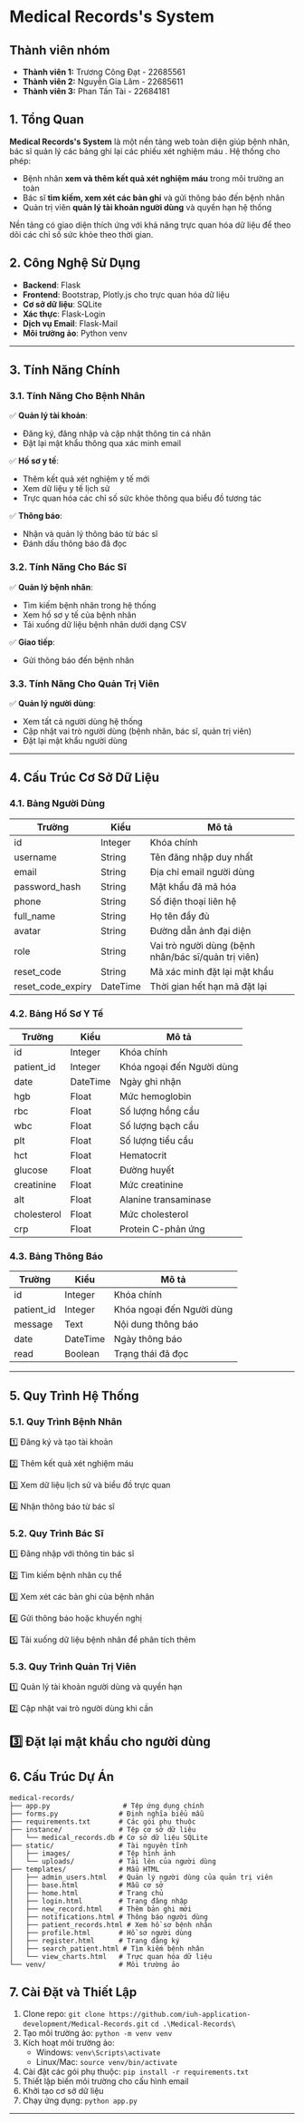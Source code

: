 # **Medical Records's System**
## **Thành viên nhóm**
- **Thành viên 1:** Trương Công Đạt - 22685561
- **Thành viên 2:** Nguyễn Gia Lâm - 22685611
- **Thành viên 3:** Phan Tấn Tài - 22684181
## **1. Tổng Quan**

**Medical Records's System** là một nền tảng web toàn diện giúp bệnh nhân, bác sĩ quản lý các bảng ghi lại các phiếu xét nghiệm máu . Hệ thống cho phép:

* Bệnh nhân **xem và thêm kết quả xét nghiệm máu** trong môi trường an toàn
* Bác sĩ **tìm kiếm, xem xét các bản ghi** và gửi thông báo đến bệnh nhân
* Quản trị viên **quản lý tài khoản người dùng** và quyền hạn hệ thống

Nền tảng có giao diện thích ứng với khả năng trực quan hóa dữ liệu để theo dõi các chỉ số sức khỏe theo thời gian.

## **2. Công Nghệ Sử Dụng**

* **Backend**: Flask
* **Frontend**: Bootstrap, Plotly.js cho trực quan hóa dữ liệu
* **Cơ sở dữ liệu**: SQLite
* **Xác thực**: Flask-Login
* **Dịch vụ Email**: Flask-Mail
* **Môi trường ảo**: Python venv

---

## **3. Tính Năng Chính**

### **3.1. Tính Năng Cho Bệnh Nhân**

✅ **Quản lý tài khoản**:
* Đăng ký, đăng nhập và cập nhật thông tin cá nhân
* Đặt lại mật khẩu thông qua xác minh email

✅ **Hồ sơ y tế**:
* Thêm kết quả xét nghiệm y tế mới
* Xem dữ liệu y tế lịch sử
* Trực quan hóa các chỉ số sức khỏe thông qua biểu đồ tương tác

✅ **Thông báo**:
* Nhận và quản lý thông báo từ bác sĩ
* Đánh dấu thông báo đã đọc

### **3.2. Tính Năng Cho Bác Sĩ**

✅ **Quản lý bệnh nhân**:
* Tìm kiếm bệnh nhân trong hệ thống
* Xem hồ sơ y tế của bệnh nhân
* Tải xuống dữ liệu bệnh nhân dưới dạng CSV

✅ **Giao tiếp**:
* Gửi thông báo đến bệnh nhân

### **3.3. Tính Năng Cho Quản Trị Viên**

✅ **Quản lý người dùng**:
* Xem tất cả người dùng hệ thống
* Cập nhật vai trò người dùng (bệnh nhân, bác sĩ, quản trị viên)
* Đặt lại mật khẩu người dùng
---

## **4. Cấu Trúc Cơ Sở Dữ Liệu**

### **4.1. Bảng Người Dùng**

| Trường | Kiểu | Mô tả |
|-------|------|-------------|
| id | Integer | Khóa chính |
| username | String | Tên đăng nhập duy nhất |
| email | String | Địa chỉ email người dùng |
| password_hash | String | Mật khẩu đã mã hóa |
| phone | String | Số điện thoại liên hệ |
| full_name | String | Họ tên đầy đủ |
| avatar | String | Đường dẫn ảnh đại diện |
| role | String | Vai trò người dùng (bệnh nhân/bác sĩ/quản trị viên) |
| reset_code | String | Mã xác minh đặt lại mật khẩu |
| reset_code_expiry | DateTime | Thời gian hết hạn mã đặt lại |

### **4.2. Bảng Hồ Sơ Y Tế**

| Trường | Kiểu | Mô tả |
|-------|------|-------------|
| id | Integer | Khóa chính |
| patient_id | Integer | Khóa ngoại đến Người dùng |
| date | DateTime | Ngày ghi nhận |
| hgb | Float | Mức hemoglobin |
| rbc | Float | Số lượng hồng cầu |
| wbc | Float | Số lượng bạch cầu |
| plt | Float | Số lượng tiểu cầu |
| hct | Float | Hematocrit |
| glucose | Float | Đường huyết |
| creatinine | Float | Mức creatinine |
| alt | Float | Alanine transaminase |
| cholesterol | Float | Mức cholesterol |
| crp | Float | Protein C-phản ứng |

### **4.3. Bảng Thông Báo**

| Trường | Kiểu | Mô tả |
|-------|------|-------------|
| id | Integer | Khóa chính |
| patient_id | Integer | Khóa ngoại đến Người dùng |
| message | Text | Nội dung thông báo |
| date | DateTime | Ngày thông báo |
| read | Boolean | Trạng thái đã đọc |

---

## **5. Quy Trình Hệ Thống**

### **5.1. Quy Trình Bệnh Nhân**

1️⃣ Đăng ký và tạo tài khoản

2️⃣ Thêm kết quả xét nghiệm máu

3️⃣ Xem dữ liệu lịch sử và biểu đồ trực quan

4️⃣ Nhận thông báo từ bác sĩ

### **5.2. Quy Trình Bác Sĩ**

1️⃣ Đăng nhập với thông tin bác sĩ

2️⃣ Tìm kiếm bệnh nhân cụ thể

3️⃣ Xem xét các bản ghi của bệnh nhân

4️⃣ Gửi thông báo hoặc khuyến nghị

5️⃣ Tải xuống dữ liệu bệnh nhân để phân tích thêm

### **5.3. Quy Trình Quản Trị Viên**

1️⃣ Quản lý tài khoản người dùng và quyền hạn

2️⃣ Cập nhật vai trò người dùng khi cần

3️⃣ Đặt lại mật khẩu cho người dùng
---

## **6. Cấu Trúc Dự Án**

```
medical-records/
├── app.py                  # Tệp ứng dụng chính
├── forms.py               # Định nghĩa biểu mẫu
├── requirements.txt       # Các gói phụ thuộc
├── instance/              # Tệp cơ sở dữ liệu
│   └── medical_records.db # Cơ sở dữ liệu SQLite
├── static/                # Tài nguyên tĩnh
│   ├── images/            # Tệp hình ảnh
│   └── uploads/           # Tải lên của người dùng
├── templates/             # Mẫu HTML
│   ├── admin_users.html   # Quản lý người dùng của quản trị viên
│   ├── base.html          # Mẫu cơ sở
│   ├── home.html          # Trang chủ
│   ├── login.html         # Trang đăng nhập
│   ├── new_record.html    # Thêm bản ghi mới
│   ├── notifications.html # Thông báo người dùng
│   ├── patient_records.html # Xem hồ sơ bệnh nhân
│   ├── profile.html       # Hồ sơ người dùng
│   ├── register.html      # Trang đăng ký
│   ├── search_patient.html # Tìm kiếm bệnh nhân
│   └── view_charts.html   # Trực quan hóa dữ liệu
└── venv/                  # Môi trường ảo
```

## **7. Cài Đặt và Thiết Lập**

1. Clone repo:  `git clone https://github.com/iuh-application-development/Medical-Records.git`
                `cd .\Medical-Records\`
2. Tạo môi trường ảo: `python -m venv venv`
3. Kích hoạt môi trường ảo:
   - Windows: `venv\Scripts\activate`
   - Linux/Mac: `source venv/bin/activate`
4. Cài đặt các gói phụ thuộc: `pip install -r requirements.txt`
5. Thiết lập biến môi trường cho cấu hình email
6. Khởi tạo cơ sở dữ liệu
7. Chạy ứng dụng: `python app.py`

---

